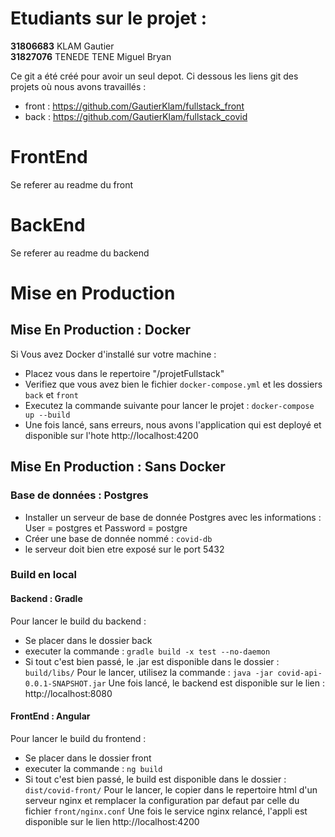 # Etudiants sur le projet :

**31806683** KLAM Gautier   
**31827076** TENEDE TENE Miguel Bryan  

Ce git a été créé pour avoir un seul depot.
Ci dessous les liens git des projets où nous avons travaillés :
* front : https://github.com/GautierKlam/fullstack_front
* back : https://github.com/GautierKlam/fullstack_covid

# FrontEnd

Se referer au readme du front

# BackEnd

Se referer au readme du backend

# Mise en Production

##  Mise En Production : Docker

Si Vous avez Docker d'installé sur votre machine : 
* Placez vous dans le repertoire "/projetFullstack"
* Verifiez que vous avez bien le fichier `docker-compose.yml` et les dossiers `back` et `front`
* Executez la commande suivante pour lancer le projet : `docker-compose up --build `
* Une fois lancé, sans erreurs, nous avons l'application qui est deployé et disponible sur l'hote http://localhost:4200


## Mise En Production : Sans Docker

### Base de données : Postgres
* Installer un serveur de base de donnée Postgres avec les informations : User = postgres et Password = postgre
* Créer une base de donnée nommé : `covid-db`
* le serveur doit bien etre exposé sur le port 5432

### Build en local 

#### Backend : Gradle
Pour lancer le build du backend :
* Se placer dans le dossier back
* executer la commande : `gradle build -x test --no-daemon`
* Si tout c'est bien passé, le .jar est disponible dans le dossier : `build/libs/`
Pour le lancer, utilisez la commande : `java -jar covid-api-0.0.1-SNAPSHOT.jar`
Une fois lancé, le backend est disponible sur le lien : http://localhost:8080

#### FrontEnd : Angular
Pour lancer le build du frontend :
* Se placer dans le dossier front
* executer la commande : `ng build`
* Si tout c'est bien passé, le build est disponible dans le dossier : `dist/covid-front/`
Pour le lancer, le copier dans le repertoire html d'un serveur nginx et remplacer la configuration par defaut par celle du fichier `front/nginx.conf`
Une fois le service nginx relancé, l'appli est disponible sur le lien http://localhost:4200


